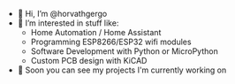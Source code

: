- 👋 Hi, I’m @horvathgergo
- 👀 I’m interested in stuff like:
     - Home Automation / Home Assistant
     - Programming ESP8266/ESP32 wifi modules
     - Software Development with Python or MicroPython
     - Custom PCB design with KiCAD
- 💞️ Soon you can see my projects I'm currently working on


<!---
horvathgergo/horvathgergo is a ✨ special ✨ repository because its `README.md` (this file) appears on your GitHub profile.
You can click the Preview link to take a look at your changes.
--->
